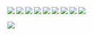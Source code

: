 <span><img src="https://img.shields.io/badge/-HTML5-E34F26?style=flat-square&logo=html5&logoColor=white" /> <img src="https://img.shields.io/badge/-CSS3-1572B6?style=flat-square&logo=css3" /> <img src="https://img.shields.io/badge/-JavaScript-oringe?style=flat-square&logo=javascript" />&nbsp;<img src="https://img.shields.io/badge/Vue-2.0-orange" />&nbsp;<img src="https://img.shields.io/badge/Vue-3.0-orange" />&nbsp;<img src="https://img.shields.io/badge/-TypeScript-informational?style=flat-square&logo=typescript&logoColor=white"/>&nbsp;<img src="https://img.shields.io/badge/-Vite-ff69b4?style=flat-square&logo=vite&logoColor=white"/>&nbsp;<img src="https://img.shields.io/badge/-Webpack-red?style=flat-square&logo=webpack&logoColor=white"/>&nbsp;<img src="https://img.shields.io/badge/-rollup-purple?style=flat-square&logo=rollup&logoColor=white"/> </span>
 </div>
<div> <img src="https://visitor-badge.glitch.me/badge?page_id=niyuancheng" /> </div>
